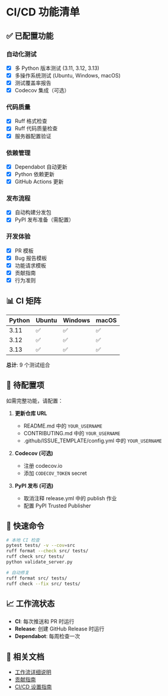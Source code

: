 # CI/CD 功能清单

## ✅ 已配置功能

### 自动化测试
- [x] 多 Python 版本测试 (3.11, 3.12, 3.13)
- [x] 多操作系统测试 (Ubuntu, Windows, macOS)
- [x] 测试覆盖率报告
- [x] Codecov 集成（可选）

### 代码质量
- [x] Ruff 格式检查
- [x] Ruff 代码质量检查
- [x] 服务器配置验证

### 依赖管理
- [x] Dependabot 自动更新
- [x] Python 依赖更新
- [x] GitHub Actions 更新

### 发布流程
- [x] 自动构建分发包
- [x] PyPI 发布准备（需配置）

### 开发体验
- [x] PR 模板
- [x] Bug 报告模板
- [x] 功能请求模板
- [x] 贡献指南
- [x] 行为准则

## 📊 CI 矩阵

| Python | Ubuntu | Windows | macOS |
|--------|--------|---------|-------|
| 3.11   | ✅     | ✅      | ✅    |
| 3.12   | ✅     | ✅      | ✅    |
| 3.13   | ✅     | ✅      | ✅    |

**总计**: 9 个测试组合

## 🎯 待配置项

如需完整功能，请配置：

1. **更新仓库 URL**
   - README.md 中的 `YOUR_USERNAME`
   - CONTRIBUTING.md 中的 `YOUR_USERNAME`
   - .github/ISSUE_TEMPLATE/config.yml 中的 `YOUR_USERNAME`

2. **Codecov (可选)**
   - 注册 codecov.io
   - 添加 `CODECOV_TOKEN` secret

3. **PyPI 发布 (可选)**
   - 取消注释 release.yml 中的 publish 作业
   - 配置 PyPI Trusted Publisher

## 🚀 快速命令

```bash
# 本地 CI 检查
pytest tests/ -v --cov=src
ruff format --check src/ tests/
ruff check src/ tests/
python validate_server.py

# 自动修复
ruff format src/ tests/
ruff check --fix src/ tests/
```

## 📈 工作流状态

- **CI**: 每次推送和 PR 时运行
- **Release**: 创建 GitHub Release 时运行
- **Dependabot**: 每周检查一次

## 🔗 相关文档

- [工作流详细说明](.github/workflows/README.md)
- [贡献指南](../CONTRIBUTING.md)
- [CI/CD 设置指南](../CICD_SETUP.md)
